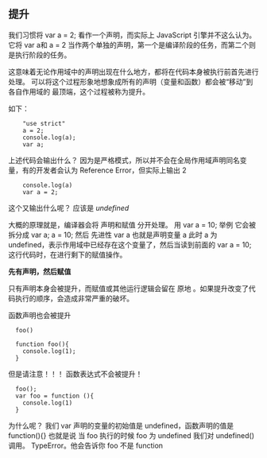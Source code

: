 ## 提升

我们习惯将 var a = 2; 看作一个声明，而实际上 JavaScript 引擎并不这么认为。它将 var a和 a = 2 当作两个单独的声明，第一个是编译阶段的任务，而第二个则是执行阶段的任务。

这意味着无论作用域中的声明出现在什么地方，都将在代码本身被执行前首先进行处理。
可以将这个过程形象地想象成所有的声明（变量和函数）都会被“移动”到各自作用域的
最顶端，这个过程被称为提升。

如下：
```
    "use strict"
    a = 2;
    console.log(a);
    var a;
```
上述代码会输出什么？
因为是严格模式，所以并不会在全局作用域声明同名变量，有的开发者会认为 Reference Error，但实际上输出 2

```
    console.log(a)
    var a = 2;
```
这个又输出什么呢？
应该是 *undefined*

大概的原理就是，编译器会将 声明和赋值 分开处理。
用 var a = 10; 举例
它会被拆分成 var a; a = 10; 然后 先进性 var a 也就是声明变量 a 此时 a 为 undefined，表示作用域中已经存在这个变量了，然后当读到前面的 var a = 10; 这行代码时，在进行剩下的赋值操作。

**先有声明，然后赋值**

只有声明本身会被提升，而赋值或其他运行逻辑会留在 原地 。如果提升改变了代码执行的顺序，会造成非常严重的破坏。

函数声明也会被提升
```
  foo()
  
  function foo(){
    console.log(1);
  }
```

但是请注意！！！ 函数表达式不会被提升！
```
  foo();
  var foo = function (){
    console.log(1)
  }
```
为什么呢？
我们 var 声明的变量的初始值是 undefined，函数声明的值是 function(){}
也就是说 当 foo 执行的时候 foo 为 undefined 我们对 undefined() 调用。 TypeError。他会告诉你 foo 不是 function
